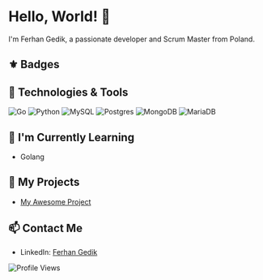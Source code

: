 # Hello, World! 👋

I'm Ferhan Gedik, a passionate developer and Scrum Master from Poland.

## ⚜️ Badges

<!--START_SECTION:badges-->
<!--END_SECTION:badges-->

## 🔧 Technologies & Tools

![Go](https://img.shields.io/badge/go-%2300ADD8.svg?style=for-the-badge&logo=go&logoColor=white)
![Python](https://img.shields.io/badge/python-3670A0?style=for-the-badge&logo=python&logoColor=ffdd54)
![MySQL](https://img.shields.io/badge/mysql-%2300f.svg?style=for-the-badge&logo=mysql&logoColor=white)
![Postgres](https://img.shields.io/badge/postgres-%23316192.svg?style=for-the-badge&logo=postgresql&logoColor=white)
![MongoDB](https://img.shields.io/badge/MongoDB-%234ea94b.svg?style=for-the-badge&logo=mongodb&logoColor=white)
![MariaDB](https://img.shields.io/badge/MariaDB-003545?style=for-the-badge&logo=mariadb&logoColor=white)


## 🌱 I'm Currently Learning

- Golang

## 🚀 My Projects

- [My Awesome Project](https://github.com/john-doe/my-awesome-project)

## 📫 Contact Me

- LinkedIn: [Ferhan Gedik](https://www.linkedin.com/in/ferhangedik/)

![Profile Views](https://komarev.com/ghpvc/?username=ferhangedik&color=blue)


<!--
**ferhangedik/ferhangedik** is a ✨ _special_ ✨ repository because its `README.md` (this file) appears on your GitHub profile.

Here are some ideas to get you started:

- 🔭 I’m currently working on ...
- 🌱 I’m currently learning ...
- 👯 I’m looking to collaborate on ...
- 🤔 I’m looking for help with ...
- 💬 Ask me about ...
- 📫 How to reach me: ...
- 😄 Pronouns: ...
- ⚡ Fun fact: ...
-->
